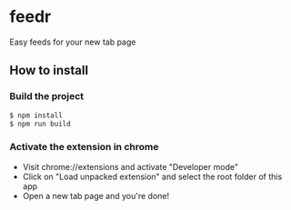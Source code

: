 # feedr

Easy feeds for your new tab page

## How to install

### Build the project

```bash
$ npm install
$ npm run build
```

### Activate the extension in chrome

- Visit chrome://extensions and activate "Developer mode"
- Click on "Load unpacked extension" and select the root folder of this app
- Open a new tab page and you're done!
